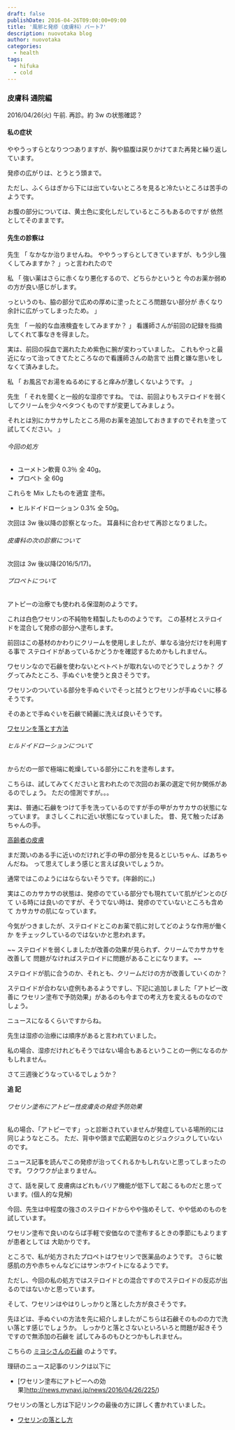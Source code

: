 ```yaml
---
draft: false
publishDate: 2016-04-26T09:00:00+09:00
title: '風邪と発疹（皮膚科）パート7'
description: nuovotaka blog
author: nuovotaka
categories:
  - health
tags:
  - hifuka
  - cold
---
```


### 皮膚科 通院編

2016/04/26(火) 午前.
再診。約 3w の状態確認？

#### 私の症状

ややうっすらとなりつつありますが、胸や脇腹は戻りかけてまた再発と繰り返しています。

発疹の広がりは、とうとう頭まで。

ただし、ふくらはぎから下には出ていないところを見ると冷たいところは苦手のようです。

お腹の部分については、黄土色に変化しだしているところもあるのですが
依然としてそのままです。

#### 先生の診察は

先生
「
なかなか治りませんね。
ややうっすらとしてきていますが、もう少し強くしてみますか？
」っと言われたので

私
「
強い薬はさらに赤くなり悪化するので、どちらかというと
今のお薬か弱めの方が良い感じがします。

っというのも、脇の部分で広めの厚めに塗ったところ問題ない部分が
赤くなり余計に広がってしまったため。
」

先生
「
一般的な血液検査をしてみますか？
」
看護師さんが前回の記録を指摘してくれて事なきを得ました。

実は、前回の採血で漏れたため紫色に腕が変わっていました。
これもやっと最近になって治ってきてたところなので看護師さんの助言で
出費と嫌な思いをしなくて済みました。

私
「
お風呂でお湯をぬるめにすると痒みが激しくないようです。
」

先生
「
それを聞くと一般的な湿疹ですね。
では、前回よりもステロイドを弱くしてクリームを少々ベタつくものですが変更してみましょう。

それとは別にカサカサしたところ用のお薬を追加しておきますのでそれを塗って試してください。
」

###### 今回の処方

- ユーメトン軟膏 0.3％ 全 40g。
- プロペト 全 60g

これらを Mix したものを適宜 塗布。

- ヒルドイドローション 0.3% 全 50g。

次回は 3w 後以降の診察となった。
耳鼻科に合わせて再診となりました。

###### 皮膚科の次の診察について

次回は 3w 後以降(2016/5/17)。

###### プロペトについて

アトピーの治療でも使われる保湿剤のようです。

これは白色ワセリンの不純物を精製したもののようです。
この基材とステロイドを混合して発疹の部分へ塗布します。

前回はこの基材のかわりにクリームを使用しましたが、単なる油分だけを利用する事で
ステロイドがあっているかどうかを確認するためかもしれません。

ワセリンなので石鹸を使わないとベトベトが取れないのでどうでしょうか？
ググってみたところ、手ぬぐいを使うと良さそうです。

ワセリンのついている部分を手ぬぐいでそっと拭うとワセリンが手ぬぐいに移るそうです。

そのあとで手ぬぐいを石鹸で綺麗に洗えば良いそうです。

[ワセリンを落とす方法](http://hisesshoku-derm.com/archives/2008/05/145.php)

###### ヒルドイドローションについて

からだの一部で極端に乾燥している部分にこれを塗布します。

こちらは、試してみてくださいと言われたので次回のお薬の選定で何か関係があるのでしょう。
ただの憶測ですが。。。

実は、普通に石鹸をつけて手を洗っているのですが手の甲がカサカサの状態になっています。
まさしくこれに近い状態になっていました。
昔、見て触ったばあちゃんの手。

[高齢者の皮膚](https://www.kango-roo.com/sn/k/view/1611)

まだ潤いのある手に近いのだけれど手の甲の部分を見るとじいちゃん、ばあちゃんだね。
って思えてしまう感じと言えば良いでしょうか。

通常ではこのようにはならないそうです。(年齢的に。)

実はこのカサカサの状態は、発疹のでている部分でも現れていて肌がピンとのびて
いる時には良いのですが、そうでない時は、発疹のでていないところも含めて
カサカサの肌になっています。

今気がつきましたが、ステロイドとこのお薬で肌に対してどのような作用が働くか
をチェックしているのではないかと思われます。

~~ ステロイドを弱くしましたが改善の効果が見られず、クリームでカサカサを改善して
問題がなければステロイドに問題があることになります。 ~~

ステロイドが肌に合うのか、それとも、クリームだけの方が改善していくのか？

ステロイドが合わない症例もあるようですし、下記に追加しました「アトピー改善に
ワセリン塗布で予防効果」があるのも今までの考え方を変えるものなのでしょう。

ニュースになるくらいですからね。

先生は湿疹の治療には順序があると言われていました。

私の場合、湿疹だけれどもそうではない場合もあるということの一例になるのかもしれません。

さて三週後どうなっているでしょうか？

**追 記**

###### ワセリン塗布にアトピー性皮膚炎の発症予防効果

私の場合、「アトピーです」っと診断されていませんが発症している場所的には
同じようなところ。
ただ、背中や頭まで広範囲なのとジュクジュクしていないのです。

ニュース記事を読んでこの発疹が治ってくれるかもしれないと思ってしまったのです。
ワクワクが止まりません。

さて、話を戻して
皮膚病はどれもバリア機能が低下して起こるものだと思っています。(個人的な見解)

今回、先生は中程度の強さのステロイドからやや強めそして、やや低めのものを試しています。

ワセリン塗布で良いのならば手軽で安価なので塗布するときの季節にもよりますが患者としては
大助かりです。

ところで、私が処方されたプロペトはワセリンで医薬品のようです。
さらに敏感肌の方や赤ちゃんなどにはサンホワイトになるようです。

ただし、今回の私の処方ではステロイドとの混合ですのでステロイドの反応が出るのではないかと思っています。

そして、ワセリンはやはりしっかりと落とした方が良さそうです。

先ほどは、手ぬぐいの方法を先に紹介しましたがこちらは石鹸そのものの力で洗い落とす感じでしょうか。
しっかりと落とさないといろいろと問題が起きそうですので無添加の石鹸を
試してみるのもひとつかもしれません。

こちらの
[ミヨシさんの石鹸](http://www.amazon.co.jp/dp/B000FQPCNE/ref=cm_sw_r_tw_dp_S73hxb1N6V4KW)
のようです。

理研のニュース記事のリンクは以下に

- [ワセリン塗布にアトピーへの効果]http://news.mynavi.jp/news/2016/04/26/225/)

ワセリンの落とし方は下記リンクの最後の方に詳しく書かれていました。

- [ワセリンの落とし方](https://minacolor.com/articles/show/1588)
